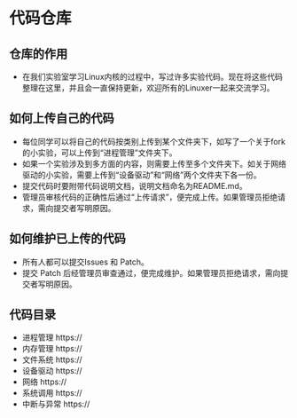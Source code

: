 # 代码仓库
## 仓库的作用
* 在我们实验室学习Linux内核的过程中，写过许多实验代码。现在将这些代码整理在这里，并且会一直保持更新，欢迎所有的Linuxer一起来交流学习。
## 如何上传自己的代码
* 每位同学可以将自己的代码按类别上传到某个文件夹下，如写了一个关于fork的小实验，可以上传到“进程管理”文件夹下。
* 如果一个实验涉及到多方面的内容，则需要上传至多个文件夹下。如关于网络驱动的小实验，需要上传到“设备驱动”和“网络”两个文件夹下各一份。
* 提交代码时要附带代码说明文档，说明文档命名为README.md。
* 管理员审核代码的正确性后通过“上传请求”，便完成上传。如果管理员拒绝请求，需向提交者写明原因。
## 如何维护已上传的代码
* 所有人都可以提交Issues 和 Patch。
* 提交 Patch 后经管理员审查通过，便完成维护。如果管理员拒绝请求，需向提交者写明原因。
## 代码目录
* 进程管理
https://
* 内存管理
https://
* 文件系统
https://
* 设备驱动
https://
* 网络
https://
* 系统调用
https://
* 中断与异常
https://
